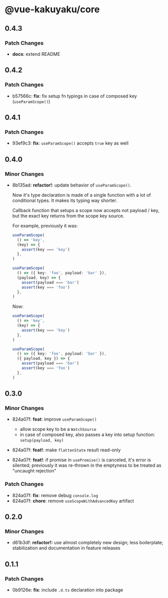 # @vue-kakuyaku/core

## 0.4.3

### Patch Changes

- **docs**: extend README

## 0.4.2

### Patch Changes

- b57566c: **fix**: fix setup fn typings in case of composed key (`useParamScope()`)

## 0.4.1

### Patch Changes

- 93ef9c3: **fix**: `useParamScope()` accepts `true` key as well

## 0.4.0

### Minor Changes

- 8b135ad: **refactor!**: update behavior of `useParamScope()`.

  Now it's type declaration is made of a single function with a lot of conditional types. It makes its typing way shorter.

  Callback function that setups a scope now accepts not payload / key, but the exact key returns from the scope key source.

  For example, previously it was:

  ```ts
  useParamScope(
    () => 'key',
    (key) => {
      assert(key === 'key')
    },
  )

  useParamScope(
    () => ({ key: 'foo', payload: 'bar' }),
    (payload, key) => {
      assert(payload === 'bar')
      assert(key === 'foo')
    },
  )
  ```

  Now:

  ```ts
  useParamScope(
    () => 'key',
    (key) => {
      assert(key === 'key')
    },
  )

  useParamScope(
    () => ({ key: 'foo', payload: 'bar' }),
    ({ payload, key }) => {
      assert(payload === 'bar')
      assert(key === 'foo')
    },
  )
  ```

## 0.3.0

### Minor Changes

- 824a07f: **feat**: improve `useParamScope()`

  - allow scope key to be a `WatchSource`
  - in case of composed key, also passes a key into setup function: `setup(payload, key)`

- 824a07f: **feat!**: make `flattenState` result read-only
- 824a07f: **feat!**: if promise in `usePromise()` is canceled, it's error is silented; previously it was re-thrown in the emptyness to be treated as "uncaught rejection"

### Patch Changes

- 824a07f: **fix**: remove debug `console.log`
- 824a07f: **chore**: remove `useScopeWithAdvancedKey` artifact

## 0.2.0

### Minor Changes

- d61b3df: **refactor!:** use almost completely new design; less boilerplate; stabilization and documentation in feature releases

## 0.1.1

### Patch Changes

- 0b9126e: **fix**: include `.d.ts` declaration into package
